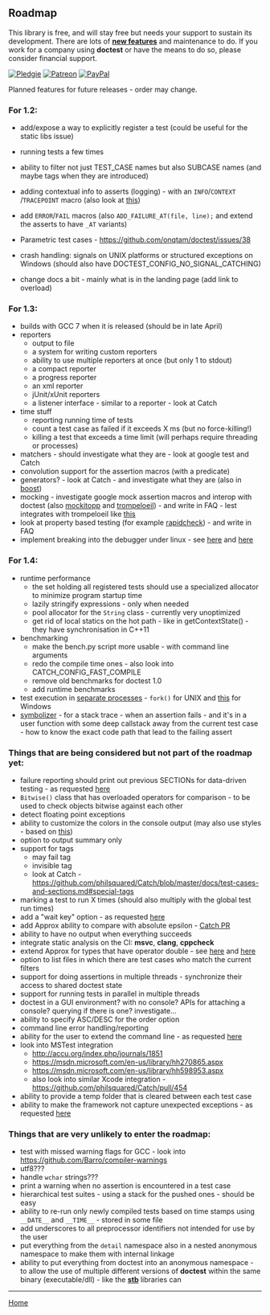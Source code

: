 ## Roadmap

This library is free, and will stay free but needs your support to sustain its development. There are lots of [**new features**](roadmap.md) and maintenance to do. If you work for a company using **doctest** or have the means to do so, please consider financial support.

[![Pledgie](https://pledgie.com/campaigns/31280.png)](https://pledgie.com/campaigns/31280)
[![Patreon](https://cloud.githubusercontent.com/assets/8225057/5990484/70413560-a9ab-11e4-8942-1a63607c0b00.png)](http://www.patreon.com/onqtam)
[![PayPal](https://www.paypalobjects.com/en_US/i/btn/btn_donate_LG.gif)](https://www.paypal.com/cgi-bin/webscr?cmd=_s-xclick&hosted_button_id=3K423Q6TK48BN)

Planned features for future releases - order may change.

### For 1.2:

- add/expose a way to explicitly register a test (could be useful for the static libs issue)
- running tests a few times
- ability to filter not just TEST_CASE names but also SUBCASE names (and maybe tags when they are introduced)

- adding contextual info to asserts (logging) - with an ```INFO```/```CONTEXT``` /```TRACEPOINT``` macro (also look at [this](https://github.com/philsquared/Catch/issues/601))
- add ```ERROR```/```FAIL``` macros (also ```ADD_FAILURE_AT(file, line);``` and extend the asserts to have ```_AT``` variants)
- Parametric test cases - https://github.com/onqtam/doctest/issues/38
- crash handling: signals on UNIX platforms or structured exceptions on Windows (should also have DOCTEST_CONFIG_NO_SIGNAL_CATCHING)
- change docs a bit - mainly what is in the landing page (add link to overload)

### For 1.3:

- builds with GCC 7 when it is released (should be in late April)
- reporters
    - output to file
    - a system for writing custom reporters
    - ability to use multiple reporters at once (but only 1 to stdout)
    - a compact reporter
    - a progress reporter
    - an xml reporter
    - jUnit/xUnit reporters
    - a listener interface - similar to a reporter - look at Catch
- time stuff
    - reporting running time of tests
    - count a test case as failed if it exceeds X ms (but no force-killing!)
    - killing a test that exceeds a time limit (will perhaps require threading or processes)
- matchers - should investigate what they are - look at google test and Catch
- convolution support for the assertion macros (with a predicate)
- generators? - look at Catch - and investigate what they are (also in [boost](http://www.boost.org/doc/libs/1_61_0/libs/test/doc/html/boost_test/tests_organization/test_cases/test_case_generation.html))
- mocking - investigate google mock assertion macros and interop with doctest (also [mockitopp](https://github.com/tpounds/mockitopp) and [trompeloeil](https://github.com/rollbear/trompeloeil)) - and write in FAQ - lest integrates with trompeloeil like [this](https://github.com/martinmoene/lest/commit/d347460642c80b227a5930bd92420726a9f085b3)
- look at property based testing (for example [rapidcheck](https://github.com/emil-e/rapidcheck)) - and write in FAQ
- implement breaking into the debugger under linux - see [here](https://github.com/philsquared/Catch/pull/585) and [here](https://github.com/scottt/debugbreak)

### For 1.4:

- runtime performance
    - the set holding all registered tests should use a specialized allocator to minimize program startup time
    - lazily stringify expressions - only when needed
    - pool allocator for the ```String``` class - currently very unoptimized
    - get rid of local statics on the hot path - like in getContextState() - they have synchronisation in C++11
- benchmarking
    - make the bench.py script more usable - with command line arguments
    - redo the compile time ones - also look into CATCH_CONFIG_FAST_COMPILE
    - remove old benchmarks for doctest 1.0
    - add runtime benchmarks
- test execution in [separate processes](https://github.com/philsquared/Catch/issues/853) - ```fork()``` for UNIX and [this](https://github.com/nemequ/munit/issues/2) for Windows
- [symbolizer](https://github.com/facebook/folly/tree/master/folly/experimental/symbolizer) - for a stack trace - when an assertion fails - and it's in a user function with some deep callstack away from the current test case - how to know the exact code path that lead to the failing assert

### Things that are being considered but not part of the roadmap yet:

- failure reporting should print out previous SECTIONs for data-driven testing - as requested [here](https://github.com/philsquared/Catch/issues/734)
- ```Bitwise()``` class that has overloaded operators for comparison - to be used to check objects bitwise against each other
- detect floating point exceptions
- ability to customize the colors in the console output (may also use styles - based on [this](https://github.com/agauniyal/rang))
- option to output summary only
- support for tags
    - may fail tag
    - invisible tag
    - look at Catch - https://github.com/philsquared/Catch/blob/master/docs/test-cases-and-sections.md#special-tags
- marking a test to run X times (should also multiply with the global test run times)
- add a "wait key" option - as requested [here](https://github.com/philsquared/Catch/issues/477#issuecomment-256417686)
- add Approx ability to compare with absolute epsilon - [Catch PR](https://github.com/philsquared/Catch/pull/538)
- ability to have no output when everything succeeds
- integrate static analysis on the CI: **msvc**, **clang**, **cppcheck**
- extend Approx for types that have operator double - see [here](https://github.com/philsquared/Catch/issues/652) and [here](https://github.com/philsquared/Catch/pull/658)
- option to list files in which there are test cases who match the current filters
- support for doing assertions in multiple threads - synchronize their access to shared doctest state
- support for running tests in parallel in multiple threads
- doctest in a GUI environment? with no console? APIs for attaching a console? querying if there is one? investigate...
- ability to specify ASC/DESC for the order option
- command line error handling/reporting
- ability for the user to extend the command line - as requested [here](https://github.com/philsquared/Catch/issues/622)
- look into MSTest integration
    - http://accu.org/index.php/journals/1851
    - https://msdn.microsoft.com/en-us/library/hh270865.aspx
    - https://msdn.microsoft.com/en-us/library/hh598953.aspx
    - also look into similar Xcode integration - https://github.com/philsquared/Catch/pull/454
- ability to provide a temp folder that is cleared between each test case
- ability to make the framework not capture unexpected exceptions - as requested [here](https://github.com/onqtam/doctest/issues/12#issuecomment-235334585)

### Things that are very unlikely to enter the roadmap:

- test with missed warning flags for GCC - look into https://github.com/Barro/compiler-warnings
- utf8???
- handle ```wchar``` strings???
- print a warning when no assertion is encountered in a test case
- hierarchical test suites - using a stack for the pushed ones - should be easy
- ability to re-run only newly compiled tests based on time stamps using ```__DATE__``` and ```__TIME__``` - stored in some file
- add underscores to all preprocessor identifiers not intended for use by the user
- put everything from the ```detail``` namespace also in a nested anonymous namespace to make them with internal linkage
- ability to put everything from doctest into an anonymous namespace - to allow the use of multiple different versions of **doctest** within the same binary (executable/dll) - like the [**stb**](https://github.com/nothings/stb) libraries can

---------------

[Home](readme.md#reference)
